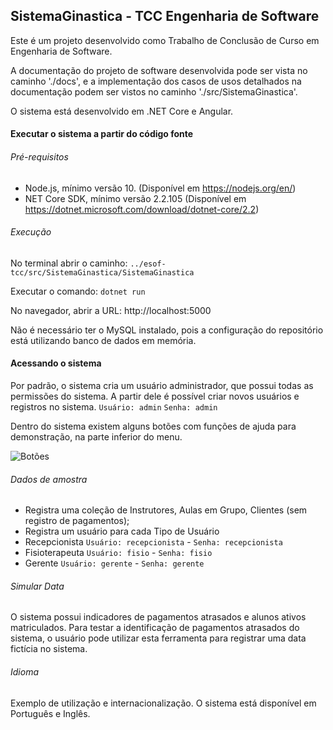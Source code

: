 ## SistemaGinastica - TCC Engenharia de Software

Este é um projeto desenvolvido como Trabalho de Conclusão de Curso em Engenharia de Software.

A documentação do projeto de software desenvolvida pode ser vista no caminho './docs', e a implementação dos casos de usos detalhados na documentação podem ser vistos no caminho './src/SistemaGinastica'.

O sistema está desenvolvido em .NET Core e Angular.

#### Executar o sistema a partir do código fonte

###### Pré-requisitos
- Node.js, mínimo versão 10. (Disponível em https://nodejs.org/en/)
- NET Core SDK, mínimo versão 2.2.105 (Disponível em https://dotnet.microsoft.com/download/dotnet-core/2.2)

###### Execução
No terminal abrir o caminho:
```../esof-tcc/src/SistemaGinastica/SistemaGinastica ```

Executar o comando:
```dotnet run ```

No navegador, abrir a URL:
http://localhost:5000

Não é necessário ter o MySQL instalado, pois a configuração do repositório está utilizando banco de dados em memória.

#### Acessando o sistema

Por padrão, o sistema cria um usuário administrador, que possui todas as permissões do sistema. A partir dele é possível criar novos usuários e registros no sistema.
`Usuário: admin`
`Senha: admin`

Dentro do sistema existem alguns botões com funções de ajuda para demonstração, na parte inferior do menu.

![Botões](https://raw.githubusercontent.com/will-steffen/esof-tcc/master/docs/interface/test-buttons.png)

###### Dados de amostra
- Registra uma coleção de Instrutores, Aulas em Grupo, Clientes (sem registro de pagamentos);
- Registra um usuário para cada Tipo de Usuário
 - Recepcionista `Usuário: recepcionista` - `Senha: recepcionista`
 - Fisioterapeuta `Usuário: fisio` - `Senha: fisio`
 - Gerente `Usuário: gerente` - `Senha: gerente`

###### Simular Data
O sistema possui indicadores de pagamentos atrasados e alunos ativos matriculados. Para testar a identificação de pagamentos atrasados do sistema, o usuário pode utilizar esta ferramenta para registrar uma data fictícia no sistema.

###### Idioma
Exemplo de utilização e internacionalização. O sistema está disponível  em Português e Inglês.
